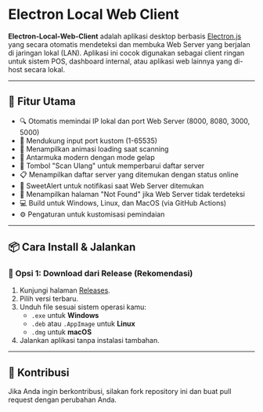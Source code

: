 # Electron Local Web Client

**Electron-Local-Web-Client** adalah aplikasi desktop berbasis [Electron.js](https://www.electronjs.org/) yang secara otomatis mendeteksi dan membuka Web Server yang berjalan di jaringan lokal (LAN). Aplikasi ini cocok digunakan sebagai client ringan untuk sistem POS, dashboard internal, atau aplikasi web lainnya yang di-host secara lokal.

---

## 🎯 Fitur Utama

- 🔍 Otomatis memindai IP lokal dan port Web Server (8000, 8080, 3000, 5000)
- 🎯 Mendukung input port kustom (1-65535)
- 📡 Menampilkan animasi loading saat scanning
- 🎨 Antarmuka modern dengan mode gelap
- 🔄 Tombol "Scan Ulang" untuk memperbarui daftar server
- 📋 Menampilkan daftar server yang ditemukan dengan status online
- 🎉 SweetAlert untuk notifikasi saat Web Server ditemukan
- 📂 Menampilkan halaman "Not Found" jika Web Server tidak terdeteksi
- 💻 Build untuk Windows, Linux, dan MacOS (via GitHub Actions)
- ⚙️ Pengaturan untuk kustomisasi pemindaian
---

## 📦 Cara Install & Jalankan

### 🔹 Opsi 1: Download dari Release (Rekomendasi)

1. Kunjungi halaman [Releases](https://github.com/Staryuu1/Electron-Local-Web-Client/releases).
2. Pilih versi terbaru.
3. Unduh file sesuai sistem operasi kamu:
   - `.exe` untuk **Windows**
   - `.deb` atau `.AppImage` untuk **Linux**
   - `.dmg` untuk **macOS**
4. Jalankan aplikasi tanpa instalasi tambahan.

---

## 🤝 Kontribusi


Jika Anda ingin berkontribusi, silakan fork repository ini dan buat pull request dengan perubahan Anda.
